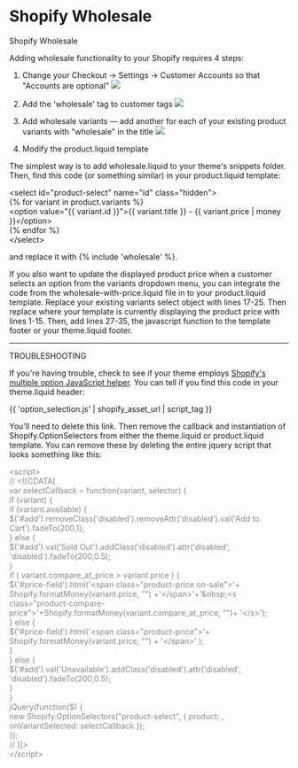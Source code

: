 Shopify Wholesale
=================

Shopify Wholesale

Adding wholesale functionality to your Shopify requires 4 steps:

1. Change your Checkout &rarr; Settings &rarr; Customer Accounts so that "Accounts are optional"
![](https://raw.github.com/zakhardage/shopify-wholesale/master/images/settings-checkout.png)

2. Add the 'wholesale' tag to customer tags
![](https://raw.github.com/zakhardage/shopify-wholesale/master/images/customer-tags.png)

3. Add wholesale variants &mdash; add another for each of your existing product variants with "wholesale" in the title
![](https://raw.github.com/zakhardage/shopify-wholesale/master/images/product-variants.png)

4. Modify the product.liquid template 

The simplest way is to add wholesale.liquid to your theme's snippets folder. Then, find this code (or something similar) in your product.liquid template:

&lt;select id=&quot;product-select&quot; name=&quot;id&quot; class=&quot;hidden&quot;&gt;<br />
{% for variant in product.variants %}<br />
&lt;option value=&quot;{{ variant.id }}&quot;&gt;{{ variant.title }} - {{ variant.price | money }}&lt;/option&gt;<br />
{% endfor %}<br />
&lt;/select&gt;<br />

and replace it with {% include 'wholesale' %}.

If you also want to update the displayed product price when a customer selects an option from the variants dropdown menu, you can integrate the code from the wholesale-with-price.liquid file in to your product.liquid template. Replace your existing variants select object with lines 17-25. Then replace where your template is currently displaying the product price with lines 1-15. Then, add lines 27-35, the javascript function to the template footer or your theme.liquid footer.

<hr />

TROUBLESHOOTING

If you're having trouble, check to see if your theme employs <a href="http://docs.shopify.com/support/your-website/themes/can-i-make-my-theme-use-products-with-multiple-options">Shopify's multiple option JavaScript helper</a>. You can tell if you find this code in your theme.liquid header:

{{ 'option_selection.js' | shopify_asset_url | script_tag }}

You'll need to delete this link. Then remove the callback and instantiation of Shopify.OptionSelectors from either the theme.liquid or product.liquid template. You can remove these by deleting the entire jquery script that looks something like this:

<div style="color:#888888;">
&lt;script&gt;
<br />// &lt;![CDATA[
<br />var selectCallback = function(variant, selector) {
<br />if (variant) {
<br />if (variant.available) {
<br />$('#add').removeClass('disabled').removeAttr('disabled').val('Add to Cart').fadeTo(200,1);
<br />} else {
<br />$('#add').val('Sold Out').addClass('disabled').attr('disabled', 'disabled').fadeTo(200,0.5);
<br />}
<br />if ( variant.compare_at_price &gt; variant.price ) {
<br />$('#price-field').html('&lt;span class=&quot;product-price on-sale&quot;&gt;'+ Shopify.formatMoney(variant.price, &quot;&quot;) +'&lt;/span&gt;'+'&amp;nbsp;&lt;s class=&quot;product-compare-price&quot;&gt;'+Shopify.formatMoney(variant.compare_at_price, &quot;&quot;)+ '&lt;/s&gt;');
<br />} else {
<br />$('#price-field').html('&lt;span class=&quot;product-price&quot;&gt;'+ Shopify.formatMoney(variant.price, &quot;&quot;) + '&lt;/span&gt;' );
<br />}
<br />} else {
<br />$('#add').val('Unavailable').addClass('disabled').attr('disabled', 'disabled').fadeTo(200,0.5);
<br />}
<br />}
<br />jQuery(function($) {
<br />new Shopify.OptionSelectors(&quot;product-select&quot;, { product: , onVariantSelected: selectCallback });
<br />});
<br />// ]]&gt;
<br />&lt;/script&gt;
</div>